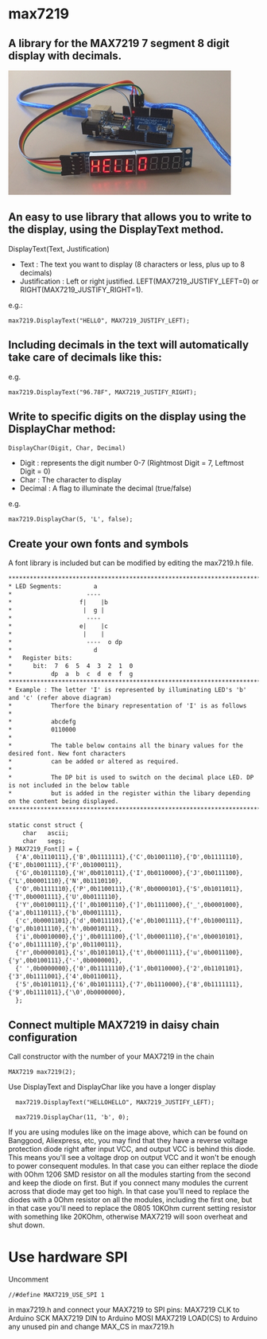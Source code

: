 # max7219
## A library for the MAX7219 7 segment 8 digit display with decimals.


![MAX8219 Connected to Arduino UNO](https://github.com/JemRF/max7219/blob/master/pictures/MAX7219%20and%20Arduino.jpg)

## An easy to use library that allows you to write to the display, using the DisplayText method. 

DisplayText(Text, Justification)
 - Text : The text you want to display (8 characters or less, plus up to 8 decimals)
 - Justification : Left or right justified. LEFT(MAX7219_JUSTIFY_LEFT=0) or RIGHT(MAX7219_JUSTIFY_RIGHT=1). 

e.g.:
```
max7219.DisplayText("HELLO", MAX7219_JUSTIFY_LEFT);
```
## Including decimals in the text will automatically take care of decimals like this:

e.g.
```
max7219.DisplayText("96.78F", MAX7219_JUSTIFY_RIGHT);
```
## Write to specific digits on the display using the DisplayChar method:
```
DisplayChar(Digit, Char, Decimal)
```
 - Digit : represents the digit number 0-7 (Rightmost Digit = 7, Leftmost Digit = 0)
 - Char : The character to display
 - Decimal : A flag to illuminate the decimal (true/false)

e.g.
```
max7219.DisplayChar(5, 'L', false);
```
## Create your own fonts and symbols

A font library is included but can be modified by editing the max7219.h file.

```
*********************************************************************************************************
* LED Segments:         a
*                     ----
*                   f|    |b
*                    |  g |
*                     ----
*                   e|    |c
*                    |    |
*                     ----  o dp
*                       d
*   Register bits:
*      bit:  7  6  5  4  3  2  1  0
*           dp  a  b  c  d  e  f  g
*********************************************************************************************************
* Example : The letter 'I' is represented by illuminating LED's 'b' and 'c' (refer above diagram)
*           Therfore the binary representation of 'I' is as follows
*
*           abcdefg
*           0110000
* 
*           The table below contains all the binary values for the desired font. New font characters
*           can be added or altered as required. 
*           
*           The DP bit is used to switch on the decimal place LED. DP is not included in the below table
*           but is added in the register within the libary depending on the content being displayed.  
*********************************************************************************************************

static const struct {
	char   ascii;
	char   segs;
} MAX7219_Font[] = {
  {'A',0b1110111},{'B',0b1111111},{'C',0b1001110},{'D',0b1111110},{'E',0b1001111},{'F',0b1000111},       
  {'G',0b1011110},{'H',0b0110111},{'I',0b0110000},{'J',0b0111100},{'L',0b0001110},{'N',0b1110110},       
  {'O',0b1111110},{'P',0b1100111},{'R',0b0000101},{'S',0b1011011},{'T',0b0001111},{'U',0b0111110},       
  {'Y',0b0100111},{'[',0b1001110},{']',0b1111000},{'_',0b0001000},{'a',0b1110111},{'b',0b0011111},       
  {'c',0b0001101},{'d',0b0111101},{'e',0b1001111},{'f',0b1000111},{'g',0b1011110},{'h',0b0010111},       
  {'i',0b0010000},{'j',0b0111100},{'l',0b0001110},{'n',0b0010101},{'o',0b1111110},{'p',0b1100111},       
  {'r',0b0000101},{'s',0b1011011},{'t',0b0001111},{'u',0b0011100},{'y',0b0100111},{'-',0b0000001},
  {' ',0b0000000},{'0',0b1111110},{'1',0b0110000},{'2',0b1101101},{'3',0b1111001},{'4',0b0110011},
  {'5',0b1011011},{'6',0b1011111},{'7',0b1110000},{'8',0b1111111},{'9',0b1111011},{'\0',0b0000000},
  };
```

## Connect multiple MAX7219 in daisy chain configuration
Call constructor with the number of your MAX7219 in the chain
```
MAX7219 max7219(2);
```

Use DisplayText and DisplayChar like you have a longer display

```
  max7219.DisplayText("HELLOHELLO", MAX7219_JUSTIFY_LEFT);
```

```
  max7219.DisplayChar(11, 'b', 0);
```

If you are using modules like on the image above, which can be found on Banggood, Aliexpress, etc, you may find that they have a reverse voltage protection diode right after input VCC, and output VCC is behind this diode. This means you'll see a voltage drop on output VCC and it won't be enough to power consequent modules. In that case you can either replace the diode with 0Ohm 1206 SMD resistor on all the modules starting from the second and keep the diode on first. But if you connect many modules the current across that diode may get too high. In that case you'll need to replace the diodes with a 0Ohm resistor on all the modules, including the first one, but in that case you'll need to replace the 0805 10KOhm current setting resistor with something like 20KOhm, otherwise MAX7219 will soon overheat and shut down.

# Use hardware SPI

Uncomment 
```
//#define MAX7219_USE_SPI 1
```
in max7219.h and connect your MAX7219 to SPI pins:
MAX7219 CLK to Arduino SCK
MAX7219 DIN to Arduino MOSI
MAX7219 LOAD(CS) to Arduino any unused pin and change MAX_CS in max7219.h

